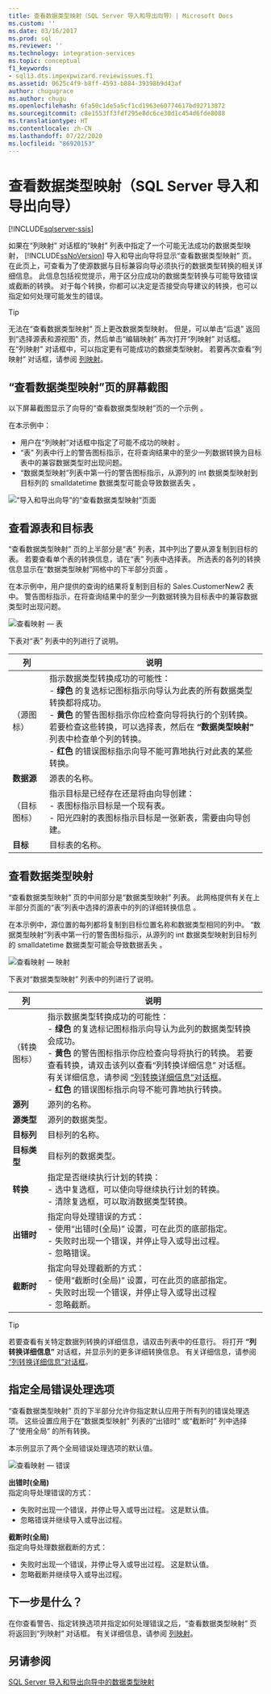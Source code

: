 ```yaml
---
title: 查看数据类型映射（SQL Server 导入和导出向导）| Microsoft Docs
ms.custom: ''
ms.date: 03/16/2017
ms.prod: sql
ms.reviewer: ''
ms.technology: integration-services
ms.topic: conceptual
f1_keywords:
- sql13.dts.impexpwizard.reviewissues.f1
ms.assetid: 0625c4f9-b8ff-4593-b884-39398b9d43af
author: chugugrace
ms.author: chugu
ms.openlocfilehash: 6fa50c1de5a5cf1cd1963e60774617bd92713872
ms.sourcegitcommit: c8e1553ff3fdf295e8dc6ce30d1c454d6fde8088
ms.translationtype: HT
ms.contentlocale: zh-CN
ms.lasthandoff: 07/22/2020
ms.locfileid: "86920153"
---
```

# <a name="review-data-type-mapping-sql-server-import-and-export-wizard"></a>查看数据类型映射（SQL Server 导入和导出向导）

[!INCLUDE[sqlserver-ssis](../../includes/applies-to-version/sqlserver-ssis.md)]


如果在“列映射”  对话框的“映射”  列表中指定了一个可能无法成功的数据类型映射， [!INCLUDE[ssNoVersion](../../includes/ssnoversion-md.md)] 导入和导出向导将显示“查看数据类型映射”  页。 在此页上，可查看为了使源数据与目标兼容向导必须执行的数据类型转换的相关详细信息。 此信息包括视觉提示，用于区分应成功的数据类型转换与可能导致错误或截断的转换。 对于每个转换，你都可以决定是否接受向导建议的转换，也可以指定如何处理可能发生的错误。   
  
> [!TIP]
> 无法在“查看数据类型映射”  页上更改数据类型映射。 但是，可以单击“后退”  返回到“选择源表和源视图”  页，然后单击“编辑映射”  再次打开“列映射”  对话框。 在“列映射”  对话框中，可以指定更有可能成功的数据类型映射。 若要再次查看“列映射”  对话框，请参阅 [列映射](../../integration-services/import-export-data/column-mappings-sql-server-import-and-export-wizard.md)。  
  
## <a name="screen-shot-of-the-review-data-type-mapping-page"></a>“查看数据类型映射”页的屏幕截图
 以下屏幕截图显示了向导的“查看数据类型映射”页的一个示例  。
 
 在本示例中：
 -   用户在“列映射”对话框中指定了可能不成功的映射  。
 -   “表”  列表中行上的警告图标指示，在将查询结果中的至少一列数据转换为目标表中的兼容数据类型时出现问题。
 -   “数据类型映射”列表中第一行的警告图标指示，从源列的 int 数据类型映射到目标列的 smalldatetime 数据类型可能会导致数据丢失    。
 
 ![“导入和导出向导”的“查看数据类型映射”页面](../../integration-services/import-export-data/media/review-mapping.png "“导入和导出向导”的“查看数据类型映射”页面") 
 
## <a name="review-the-source-and-destination-tables"></a>查看源表和目标表  
 “查看数据类型映射”  页的上半部分是“表”  列表，其中列出了要从源复制到目标的表。 若要查看单个表的转换信息，请在“表”  列表中选择表。 所选表的各列的转换信息显示在“数据类型映射”网格中的下半部分页面  。

在本示例中，用户提供的查询的结果将复制到目标的 Sales.CustomerNew2 表中。 警告图标指示，在将查询结果中的至少一列数据转换为目标表中的兼容数据类型时出现问题。

![查看映射 — 表](../../integration-services/import-export-data/media/review-mapping-tables.png)
  
 下表对“表”  列表中的列进行了说明。  
  
|列|说明|  
|------------|-----------------|  
|（源图标）|指示数据类型转换成功的可能性：<br /> - **绿色** 的复选标记图标指示向导认为此表的所有数据类型转换都将成功。<br />- **黄色** 的警告图标指示你应检查向导将执行的个别转换。 若要检查这些转换，可以选择表，然后在 **“数据类型映射”** 列表中检查单个列的转换。<br />- **红色** 的错误图标指示向导不能可靠地执行对此表的某些转换。|  
|**数据源**|源表的名称。|  
|（目标图标）|指示目标是已经存在还是将由向导创建：<br /> -   表图标指示目标是一个现有表。<br />-   阳光四射的表图标指示目标是一张新表，需要由向导创建。|  
|**目标**|目标表的名称。|  
  
## <a name="review-the-data-type-mappings"></a>查看数据类型映射  
 “查看数据类型映射”  页的中间部分是“数据类型映射”  列表。 此网格提供有关在上半部分页面的“表”列表中选择的源表中的列的详细转换信息  。

在本示例中，源位置的每列都将复制到目标位置名称和数据类型相同的列中。 “数据类型映射”列表中第一行的警告图标指示，从源列的 int 数据类型映射到目标列的 smalldatetime 数据类型可能会导致数据丢失    。
 
![查看映射 — 映射](../../integration-services/import-export-data/media/review-mapping-mappings.png)  

下表对“数据类型映射”  列表中的列进行了说明。 

|列|说明|  
|------------|-----------------|  
|（转换图标）|指示数据类型转换成功的可能性：<br /> - **绿色** 的复选标记图标指示向导认为此列的数据类型转换会成功。<br />- **黄色** 的警告图标指示你应检查向导将执行的转换。 若要查看转换，请双击该列以查看“列转换详细信息”  对话框。 有关详细信息，请参阅 [“列转换详细信息”对话框](../../integration-services/import-export-data/column-conversion-details-dialog-box-sql-server-import-and-export-wizard.md)。<br />- **红色** 的错误图标指示向导不能可靠地执行转换。|  
|**源列**|源列的名称。|  
|**源类型**|源列的数据类型。|  
|**目标列**|目标列的名称。|  
|**目标类型**|目标列的数据类型。|  
|**转换**|指定是否继续执行计划的转换：<br /> -   选中复选框，可以使向导继续执行计划的转换。<br />-   清除复选框，可以取消数据类型转换。|  
|**出错时**|指定向导处理错误的方式：<br /> -   使用“出错时(全局)”  设置，可在此页的底部指定。<br />-   失败时出现一个错误，并停止导入或导出过程。<br />-   忽略错误。|  
|**截断时**|指定向导处理截断的方式：<br /> -   使用“截断时(全局)”  设置，可在此页的底部指定。<br />-   失败时出现一个错误，并停止导入或导出过程<br />-   忽略截断。|  

> [!TIP]
> 若要查看有关特定数据列转换的详细信息，请双击列表中的任意行。 将打开 **“列转换详细信息”** 对话框，并显示列的更多详细转换信息。 有关详细信息，请参阅 [“列转换详细信息”对话框](../../integration-services/import-export-data/column-conversion-details-dialog-box-sql-server-import-and-export-wizard.md)。
 
## <a name="specify-global-error-handling-options"></a>指定全局错误处理选项  
 “查看数据类型映射”  页的下半部分允许你指定默认应用于所有列的错误处理选项。 这些设置应用于在“数据类型映射”  列表的“出错时”  或“截断时”  列中选择了“使用全局”  的所有转换。   

本示例显示了两个全局错误处理选项的默认值。

![查看映射 — 错误](../../integration-services/import-export-data/media/review-mapping-errors.png)

 **出错时(全局)**  
 指定向导处理错误的方式：  
 -   失败时出现一个错误，并停止导入或导出过程。 这是默认值。
 -   忽略错误并继续导入或导出过程。  
  
 **截断时(全局)**  
 指定向导处理数据截断的方式：  
 -   失败时出现一个错误，并停止导入或导出过程。 这是默认值。
 -   忽略截断并继续导入或导出过程。  
   
## <a name="whats-next"></a>下一步是什么？  
 在你查看警告、指定转换选项并指定如何处理错误之后，“查看数据类型映射”  页将返回到“列映射”  对话框。 有关详细信息，请参阅 [列映射](../../integration-services/import-export-data/column-mappings-sql-server-import-and-export-wizard.md)。  
 
 ## <a name="see-also"></a>另请参阅
[SQL Server 导入和导出向导中的数据类型映射](../../integration-services/import-export-data/data-type-mapping-in-the-sql-server-import-and-export-wizard.md)

